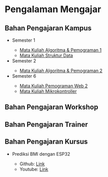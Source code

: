 # Pengalaman Mengajar

## Bahan Pengajaran Kampus
<ul>
  <li>Semester 1</li>
  <ul>
    <li><a href="https://github.com/Muhammad-Ikhwan-Fathulloh/Algorithm-and-Programming-1-Course-Bank">Mata Kuliah Algoritma & Pemograman 1</a></li>
    <li><a href="https://github.com/Muhammad-Ikhwan-Fathulloh/Data-Structure-Course-Bank">Mata Kuliah Struktur Data</a></li>
  </ul>
  <li>Semester 2</li>
  <ul>
    <li><a href="">Mata Kuliah Algoritma & Pemograman 2</a></li>
  </ul>
  <li>Semester 6</li>
  <ul>
    <li><a href="https://github.com/Muhammad-Ikhwan-Fathulloh/Web-Programming-2-Course-Bank">Mata Kuliah Pemograman Web 2</a></li>
    <li><a href="https://github.com/Muhammad-Ikhwan-Fathulloh/Web-Programming-2-Course-Bank">Mata Kuliah Mikrokontroller</a></li>
  </ul>
</ul>

## Bahan Pengajaran Workshop

## Bahan Pengajaran Trainer

## Bahan Pengajaran Kursus
<ul>
  <li>Prediksi BMI dengan ESP32</li>
  <ul>
    <li>Github: <a href="https://github.com/koalaw4n/BMI-Prediction-with-ESP32">Link</a></li>
    <li>Youtube: <a href="">Link</a></li>
  </ul>
</ul>
